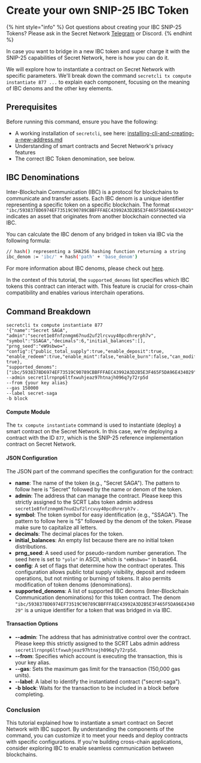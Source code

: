 # Create your own SNIP-25 IBC Token

{% hint style="info" %}
Got questions about creating your IBC SNIP-25 Tokens? Please ask in the Secret Network [Telegram](https://t.me/SCRTCommunity) or Discord.
{% endhint %}

In case you want to bridge in a new IBC token and super charge it with the SNIP-25 capabilities of Secret Network, here is how you can do it.

We will explore how to instantiate a contract on Secret Network with specific parameters. We'll break down the command `secretcli tx compute instantiate 877 ...` to explain each component, focusing on the meaning of IBC denoms and the other key elements.

## Prerequisites

Before running this command, ensure you have the following:

* A working installation of `secretcli`, see here: [installing-cli-and-creating-a-new-address.md](../../infrastructure/running-a-node-validator/setting-up-a-node-validator/node-setup/installing-cli-and-creating-a-new-address.md "mention")
* Understanding of smart contracts and Secret Network's privacy features
* The correct IBC Token denomination, see below.

## IBC Denominations

Inter-Blockchain Communication (IBC) is a protocol for blockchains to communicate and transfer assets. Each IBC denom is a unique identifier representing a specific token on a specific blockchain. The format `"ibc/5938378D6974EF73519C90789CBBFFFAEC43992A3D2B5E3F465F5DA96E434029"` indicates an asset that originates from another blockchain connected via IBC.

You can calculate the IBC denom of any bridged in token via IBC via the following formula:

```bash
// hash() representing a SHA256 hashing function returning a string 
ibc_denom := 'ibc/' + hash('path' + 'base_denom')
```

For more information about IBC denoms, please check out [here](https://tutorials.cosmos.network/tutorials/6-ibc-dev/).

In the context of this tutorial, the `supported_denoms` list specifies which IBC tokens this contract can interact with. This feature is crucial for cross-chain compatibility and enables various interchain operations.

## Command Breakdown

```shell
secretcli tx compute instantiate 877 
'{"name":"Secret SAGA",
"admin":"secret1e8fnfznmgm67nud2uf2lrcvuy40pcdhrerph7v",
"symbol":"SSAGA","decimals":6,"initial_balances":[],
"prng_seed":"eW9sbwo=",
"config":{"public_total_supply":true,"enable_deposit":true,
"enable_redeem":true,"enable_mint":false,"enable_burn":false,"can_modify_denoms": true},
"supported_denoms":["ibc/5938378D6974EF73519C90789CBBFFFAEC43992A3D2B5E3F465F5DA96E434029"]}' 
--admin secret1lrnpnp6ltfxwuhjeaz97htnajh096q7y72rp5d 
--from {your key alias}  
--gas 150000 
--label secret-saga 
-b block
```

#### Compute Module

The `tx compute instantiate` command is used to instantiate (deploy) a smart contract on the Secret Network. In this case, we're deploying a contract with the ID `877`, which is the SNIP-25 reference implementation contract on Secret Network.

#### JSON Configuration

The JSON part of the command specifies the configuration for the contract:

* **name**: The name of the token (e.g., "Secret SAGA"). The pattern to follow here is "Secret" followed by the name or denom of the token.
* **admin**: The address that can manage the contract. Please keep this strictly assigned to the SCRT Labs token admin address `secret1e8fnfznmgm67nud2uf2lrcvuy40pcdhrerph7v` .
* **symbol**: The token symbol for easy identification (e.g., "SSAGA"). The pattern to follow here is "S" followed by the denom of the token. Please make sure to capitalize all letters.
* **decimals**: The decimal places for the token.
* **initial\_balances**: An empty list because there are no initial token distributions.
* **prng\_seed**: A seed used for pseudo-random number generation. The seed here is set to `"yolo"` in ASCII, which is `"eW9sbwo="` in base64.
* **config**: A set of flags that determine how the contract operates. This configuration allows public total supply visibility, deposit and redeem operations, but not minting or burning of tokens. It also permits modification of token denoms (denominations).
* **supported\_denoms**: A list of supported IBC denoms (Inter-Blockchain Communication denominations) for this token contract. The denom `"ibc/5938378D6974EF73519C90789CBBFFFAEC43992A3D2B5E3F465F5DA96E434029"` is a unique identifier for a token that was bridged in via IBC.

#### Transaction Options

* **--admin**: The address that has administrative control over the contract.  Please keep this strictly assigned to the SCRT Labs admin address `secret1lrnpnp6ltfxwuhjeaz97htnajh096q7y72rp5d`.
* **--from**: Specifies which account is executing the transaction, this is your key alias.
* **--gas**: Sets the maximum gas limit for the transaction (150,000 gas units).
* **--label**: A label to identify the instantiated contract ("secret-saga").
* **-b block**: Waits for the transaction to be included in a block before completing.

### Conclusion

This tutorial explained how to instantiate a smart contract on Secret Network with IBC support. By understanding the components of the command, you can customize it to meet your needs and deploy contracts with specific configurations. If you're building cross-chain applications, consider exploring IBC to enable seamless communication between blockchains.
